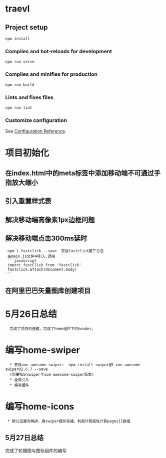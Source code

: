 # traevl

## Project setup
```
npm install
```

### Compiles and hot-reloads for development
```
npm run serve
```

### Compiles and minifies for production
```
npm run build
```

### Lints and fixes files
```
npm run lint
```

### Customize configuration
See [Configuration Reference](https://cli.vuejs.org/config/).


# 项目初始化
 
 ## 在index.html中的meta标签中添加移动端不可通过手指放大缩小
 ## 引入重置样式表 
 ## 解决移动端高像素1px边框问题
 ## 解决移动端点击300ms延时
     npm i fastclick --save  安装fastclick第三方包
     在main.js文件中引入,调用
     ```javascript
     import fastClick from 'fastclick'
     fastClick.attach(document.body)
    ```
 ## 在阿里巴巴矢量图库创建项目

 # 5月26日总结
      完成了项目的搭建，完成了home组件下的header，
  

# 编写home-swiper
      * 安装vue-awesome-swiper:  npm install swiper@5 vue-awesome-swiper@2.6.7 --save   
      (需要指定swiper与vue-awesome-swiper版本)
      * 全局引入
      * 编写组件

# 编写home-icons
     * 默认设置为两排，用swiper组件轮播，利用计算属性计算pages[]数组


## 5月27日总结
   完成了轮播图与图标组件的编写